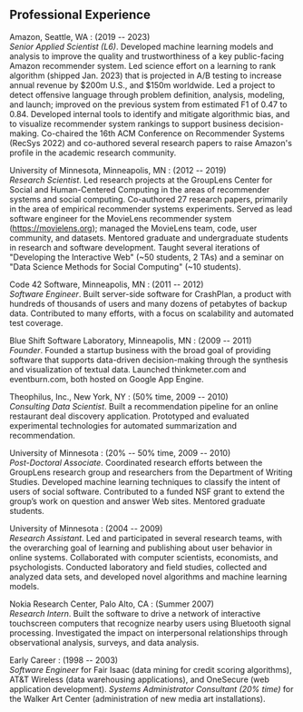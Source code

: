 Professional Experience
------------------------------------

Amazon, Seattle, WA
:   (2019 -- 2023)  
    *Senior Applied Scientist (L6)*.
    Developed machine learning models and analysis to improve the quality and trustworthiness of a key public-facing Amazon recommender system.
    Led science effort on a learning to rank algorithm (shipped Jan. 2023) that is projected in A/B testing to increase annual revenue by $200m U.S., and $150m worldwide.
    Led a project to detect offensive language through problem definition, analysis, modeling, and launch; improved on the previous system from estimated F1 of 0.47 to 0.84.
    Developed internal tools to identify and mitigate algorithmic bias, and to visualize recommender system rankings to support business decision-making.
    Co-chaired the 16th ACM Conference on Recommender Systems (RecSys 2022) and co-authored several research papers to raise Amazon's profile in the academic research community.

University of Minnesota, Minneapolis, MN
:   (2012 -- 2019)  
    *Research Scientist*.
    <!-- official job title was "researcher 6" -->
    Led research projects at the GroupLens Center for Social and Human-Centered Computing
    in the areas of recommender systems and social computing.
    Co-authored 27 research papers, primarily in the area of empirical recommender systems experiments.
    Served as lead software engineer for the MovieLens recommender system (<https://movielens.org>); managed the 
    MovieLens team, code, user community, and datasets.
    Mentored graduate and undergraduate students in research and software development.
    Taught several iterations of "Developing the Interactive Web" (~50 students, 2 TAs) and a seminar on "Data Science Methods for Social Computing" (~10 students). 

Code 42 Software, Minneapolis, MN
:   (2011 -- 2012)  
    *Software Engineer*.
    Built server-side software for CrashPlan, a product with hundreds of thousands of users and many dozens of petabytes of backup data.
    Contributed to many efforts, with a focus on scalability and automated test coverage.

Blue Shift Software Laboratory, Minneapolis, MN
:   (2009 -- 2011)  
    *Founder*.
    Founded a startup business with the broad goal of providing software that supports data-driven decision-making through the synthesis and visualization of textual data.
    Launched thinkmeter.com and eventburn.com, both hosted on Google App Engine.

Theophilus, Inc., New York, NY
:   (50% time, 2009 -- 2010)  
    *Consulting Data Scientist*.
    Built a recommendation pipeline for an online restaurant deal discovery application.
    Prototyped and evaluated experimental technologies for automated summarization and recommendation.

University of Minnesota
:   (20% -- 50% time, 2009 -- 2010)  
    *Post-Doctoral Associate*.
    Coordinated research efforts between the GroupLens research group and researchers from the Department of Writing Studies.
    Developed machine learning techniques to classify the intent of users of social software.
    Contributed to a funded NSF grant to extend the group’s work on question and answer Web sites. Mentored graduate students.

University of Minnesota
:   (2004 -- 2009)  
    *Research Assistant*.
    Led and participated in several research teams, with the overarching goal of learning and publishing about user behavior in online systems.
    Collaborated with computer scientists, economists, and psychologists.
    Conducted laboratory and field studies, collected and analyzed data sets, and developed novel algorithms and machine learning models.

Nokia Research Center, Palo Alto, CA
:   (Summer 2007)  
    *Research Intern*.
    Built the software to drive a network of interactive touchscreen computers that recognize nearby users using Bluetooth signal processing.
    Investigated the impact on interpersonal relationships through observational analysis, surveys, and data analysis.

Early Career
:   (1998 -- 2003)  
    *Software Engineer* for Fair Isaac (data mining for credit scoring algorithms), AT&T Wireless (data warehousing applications), and OneSecure (web application development).
    *Systems Administrator Consultant (20% time)* for the Walker Art Center (administration of new media art installations).
